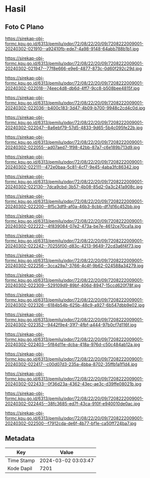 # Hasil

## Foto C Plano

https://sirekap-obj-formc.kpu.go.id/6313/pemilu/pdpr/72/08/22/20/09/7208222009001-20240302-021910--a92410fb-ede7-4a98-9148-64abb788b1b1.jpg

https://sirekap-obj-formc.kpu.go.id/6313/pemilu/pdpr/72/08/22/20/09/7208222009001-20240302-021947--77f8e666-e9e6-4877-873c-0d60f292c29d.jpg

https://sirekap-obj-formc.kpu.go.id/6313/pemilu/pdpr/72/08/22/20/09/7208222009001-20240302-022018--74eec4d8-db6d-4ff7-9cc8-b508bee4815f.jpg

https://sirekap-obj-formc.kpu.go.id/6313/pemilu/pdpr/72/08/22/20/09/7208222009001-20240302-022036--b400c183-3d47-4b09-b700-9948c2cd4c0d.jpg

https://sirekap-obj-formc.kpu.go.id/6313/pemilu/pdpr/72/08/22/20/09/7208222009001-20240302-022047--8a6ebf79-57d5-4833-9d65-5b4c095fe22b.jpg

https://sirekap-obj-formc.kpu.go.id/6313/pemilu/pdpr/72/08/22/20/09/7208222009001-20240302-022055--ad07aed7-1f98-42bb-87a7-c6e189b713d9.jpg

https://sirekap-obj-formc.kpu.go.id/6313/pemilu/pdpr/72/08/22/20/09/7208222009001-20240302-022111--472e0baa-5c81-4cf7-9e45-4aba3fc86342.jpg

https://sirekap-obj-formc.kpu.go.id/6313/pemilu/pdpr/72/08/22/20/09/7208222009001-20240302-022130--7dca9cbd-3b57-4b08-85d2-0a3c241a908c.jpg

https://sirekap-obj-formc.kpu.go.id/6313/pemilu/pdpr/72/08/22/20/09/7208222009001-20240302-022200--8f5c3df9-af0a-46b3-8cbb-df7d16c452bb.jpg

https://sirekap-obj-formc.kpu.go.id/6313/pemilu/pdpr/72/08/22/20/09/7208222009001-20240302-022222--4f839084-07e2-473a-be7e-4612ce70ca1a.jpg

https://sirekap-obj-formc.kpu.go.id/6313/pemilu/pdpr/72/08/22/20/09/7208222009001-20240302-022242--70255f00-d83c-4213-9649-72cd3a6f4f73.jpg

https://sirekap-obj-formc.kpu.go.id/6313/pemilu/pdpr/72/08/22/20/09/7208222009001-20240302-022256--3cca29a7-3766-4c4f-9b62-024588a34279.jpg

https://sirekap-obj-formc.kpu.go.id/6313/pemilu/pdpr/72/08/22/20/09/7208222009001-20240302-022309--529109d9-89bf-406d-8947-15ccd620f78f.jpg

https://sirekap-obj-formc.kpu.go.id/6313/pemilu/pdpr/72/08/22/20/09/7208222009001-20240302-022326--6184b54b-625b-48c9-a927-6b547dbb9e02.jpg

https://sirekap-obj-formc.kpu.go.id/6313/pemilu/pdpr/72/08/22/20/09/7208222009001-20240302-022352--9442f9e4-31f7-4fbf-a444-97b0cf7d116f.jpg

https://sirekap-obj-formc.kpu.go.id/6313/pemilu/pdpr/72/08/22/20/09/7208222009001-20240302-022403--5f84d11e-dcba-418a-976d-c50c484ab12a.jpg

https://sirekap-obj-formc.kpu.go.id/6313/pemilu/pdpr/72/08/22/20/09/7208222009001-20240302-022417--c00d07d3-235a-4bba-8702-35ffb1a1f1d4.jpg

https://sirekap-obj-formc.kpu.go.id/6313/pemilu/pdpr/72/08/22/20/09/7208222009001-20240302-022433--0f36d23a-4362-43ec-ae3c-d39ffe08021b.jpg

https://sirekap-obj-formc.kpu.go.id/6313/pemilu/pdpr/72/08/22/20/09/7208222009001-20240302-022445--38fc3685-ed7f-43ca-910f-e940010de0ac.jpg

https://sirekap-obj-formc.kpu.go.id/6313/pemilu/pdpr/72/08/22/20/09/7208222009001-20240302-022500--f7912cda-de6f-4b77-bf1e-ca50ff724ba7.jpg


## Metadata

| Key        | Value               |
| ---------- | ------------------- |
| Time Stamp | 2024-03-02 03:03:47 |
| Kode Dapil | 7201                |



